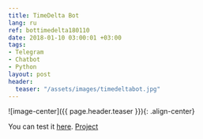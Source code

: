 ```yaml
---
title: TimeDelta Bot
lang: ru
ref: bottimedelta180110
date: 2018-01-10 03:00:01 +03:00
tags:
- Telegram
- Chatbot
- Python
layout: post
header:
  teaser: "/assets/images/timedeltabot.jpg"
---
```


![image-center]({{ page.header.teaser }}){: .align-center}

You can test it [here](https://t.me/TimeDeltaBot). [Project](https://github.com/akarazeevprojects/TimeDeltaBot)
